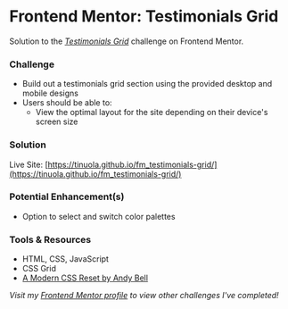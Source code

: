 # Frontend Mentor: Testimonials Grid

Solution to the _[Testimonials Grid](https://www.frontendmentor.io/challenges/testimonials-grid-section-Nnw6J7Un7)_ challenge on Frontend Mentor.

### Challenge

- Build out a testimonials grid section using the provided desktop and mobile designs
- Users should be able to:
  - View the optimal layout for the site depending on their device's screen size

### Solution

Live Site: [https://tinuola.github.io/fm_testimonials-grid/](https://tinuola.github.io/fm_testimonials-grid/)

### Potential Enhancement(s)

- Option to select and switch color palettes

### Tools & Resources

- HTML, CSS, JavaScript
- CSS Grid
- [A Modern CSS Reset by Andy Bell](https://piccalil.li/blog/a-modern-css-reset/)

_Visit my [Frontend Mentor profile](https://www.frontendmentor.io/profile/tinuola) to view other challenges I've completed!_
